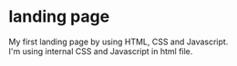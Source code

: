 # landing page
My first landing page by using HTML, CSS and Javascript.<br>
I'm using internal CSS and Javascript in html file.
